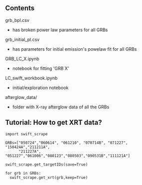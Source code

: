 ## Contents
grb_bpl.csv
- has broken power law parameters for all GRBs

grb_initial_pl.csv
- has parameters for initial emission's powelaw fit for all GRBs

GRB_LC_X.ipynb
- notebook for fitting 'GRB X'

LC_swift_workbook.ipynb
- initial/exploration notebook

afterglow_data/
- folder with X-ray afterglow data of all the GRBs

## Tutorial: How to get XRT data?

    import swift_scrape

    GRBs=["050724","060614", "061210", "070714B", "071227", "150424A","211211A",
          "211227A", "051227","061006","080123","080503","090531B","111121A"]
          
    swift_scrape.get_targetIDs(save=True)
    
    for grb in GRBs:
      swift_scrape.get_xrt(grb,keep=True)
